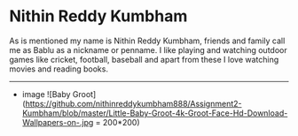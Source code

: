# Nithin Reddy Kumbham
 As is mentioned my name is Nithin Reddy Kumbham, friends and family call me as Bablu as a nickname or penname. I like playing and watching outdoor games like cricket, football, baseball and apart from these I love watching movies and reading books.
 *****
 * image 
   ![Baby Groot](https://github.com/nithinreddykumbham888/Assignment2-Kumbham/blob/master/Little-Baby-Groot-4k-Groot-Face-Hd-Download-Wallpapers-on-.jpg = 200*200)
